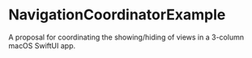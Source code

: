 # NavigationCoordinatorExample
A proposal for coordinating the showing/hiding of views in a 3-column macOS SwiftUI app.
